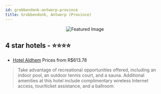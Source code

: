 ```yaml
---
id: grobbendonk-antwerp-province
title: Grobbendonk, Antwerp (Province)
---
```


<center><img src="https://i.travelapi.com/hotels/5000000/4200000/4192700/4192685/42f1f2ac_z.jpg" alt="Featured Image" /></center>


##  4 star hotels - ⭐️⭐️⭐️⭐️

-    [Hotel Aldhem](https://us.hurb.com/hotels/grobbendonk/hotel-aldhem-JNP-JP997707?cmp=18055) Prices from R$613.78
   > Take advantage of recreational opportunities offered, including an indoor pool, an outdoor tennis court, and a sauna. Additional amenities at this hotel include complimentary wireless Internet access, tour/ticket assistance, and a ballroom.

